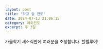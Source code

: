 ```yaml
---
layout: post
title: "학교 앞 전도"
date: 2024-07-13 21:06:15
category: 야외전도
excerpt: 주 3일
---
```

  
가을학기 새소식반에 여러분을 초청합니다. 할렐루야!


